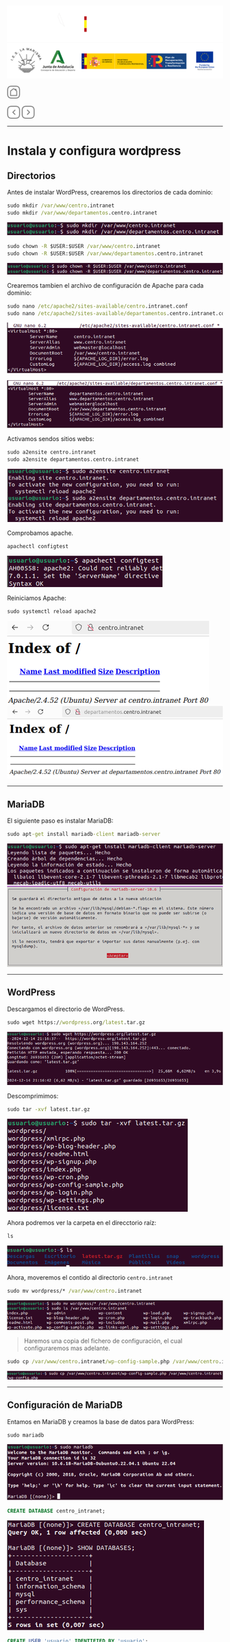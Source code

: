<p style="text-aling:center;height:100px"></p>

![](/md/res/_bannerD.png#gh-dark-mode-only)
![](/md/res/_bannerL.png#gh-light-mode-only)

<a href="/README.md"><img src="/md/res/_back.svg" width="30"></a>

<a href="/md/2.md"><img src="/md/res/_arrow_r.svg" width="30"></a>
<a href="/md/4.md"><img src="/md/res/_arrow.svg" width="30"></a>

---

# Instala y configura wordpress

## Directorios

Antes de instalar WordPress, crearemos los directorios de cada dominio:

``` cmd
sudo mkdir /var/www/centro.intranet
sudo mkdir /var/www/departamentos.centro.intranet
```

![](/md/res/img/11.png)

``` cmd
sudo chown -R $USER:$USER /var/www/centro.intranet
sudo chown -R $USER:$USER /var/www/departamentos.centro.intranet
```

![](/md/res/img/12.png)

Crearemos tambien el archivo de configuración de Apache para cada dominio:

``` cmd
sudo nano /etc/apache2/sites-available/centro.intranet.conf
sudo nano /etc/apache2/sites-available/departamentos.centro.intranet.conf
```

![](/md/res/img/13.png)

![](/md/res/img/14.png)

Activamos sendos sitios webs:

``` cmd
sudo a2ensite centro.intranet
sudo a2ensite departamentos.centro.intranet
```

![](/md/res/img/15.png)

Comprobamos apache.

``` cmd
apachectl configtest
```

![](/md/res/img/16.png)


Reiniciamos Apache:

``` cmd
sudo systemctl reload apache2
```

![](/md/res/img/17.png)
![](/md/res/img/18.png)

---

## MariaDB

El siguiente paso es instalar MariaDB:

``` cmd
sudo apt-get install mariadb-client mariadb-server
```

![](/md/res/img/19.png)
![](/md/res/img/20.png)

---

## WordPress 

Descargamos el directorio de WordPress.

``` cmd
sudo wget https://wordpress.org/latest.tar.gz
```

![](/md/res/img/21.png)

Descomprimimos:

``` cmd
sudo tar -xvf latest.tar.gz
```

![](/md/res/img/22.png)

Ahora podremos ver la carpeta en el direcctorio raíz:

``` cmd
ls
```

![](/md/res/img/23.png)

Ahora, moveremos el contido al directorio `centro.intranet`

``` cmd
sudo mv wordpress/* /var/www/centro.intranet
```

![](/md/res/img/24.png)

> Haremos una copia del fichero de configuración, el cual configuraremos mas adelante.

``` cmd
sudo cp /var/www/centro.intranet/wp-config-sample.php /var/www/centro.intranet/wp-config.php
```

![](/md/res/img/30.png)

---

## Configuración de MariaDB

Entamos en MariaDB y creamos la base de datos para WordPress:

``` cmd
sudo mariadb
```

![](/md/res/img/25.png)

``` sql
CREATE DATABASE centro_intranet;
```

![](/md/res/img/26.png)

``` sql
CREATE USER 'usuario' IDENTIFIED BY 'usuario';
```

![](/md/res/img/27.png)

``` sql
GRANT ALL PRIVILEGES ON centro_intranet.* TO 'usuario' IDENTIFIED BY 'usuario';
```

![](/md/res/img/28.png)

---

## Configuración de WordPress

``` cmd
sudo nano /var/www/centro.intranet/wp-config.php
```
``` php
define( 'DB_NAME',      'centro_intranet' );
define( 'DB_USER',      'usuario' );
define( 'DB_PASSWORD',  'usuario');
```

![](/md/res/img/29.png)

``` sql
```

![](/md/res/img/26.png)
